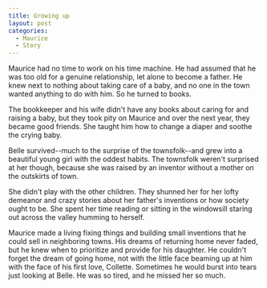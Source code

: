 ```yaml
---
title: Growing up
layout: post
categories:
  - Maurice
  - Story
---
```

Maurice had no time to work on his time machine. He had assumed that he was too old for a genuine relationship, let alone to become a father. He knew next to nothing about taking care of a baby, and no one in the town wanted anything to do with him. So he turned to books.

The bookkeeper and his wife didn't have any books about caring for and raising a baby, but they took pity on Maurice and over the next year, they became good friends. She taught him how to change a diaper and soothe the crying baby.

Belle survived--much to the surprise of the townsfolk--and grew into a beautiful young girl with the oddest habits. The townsfolk weren't surprised at her though, because she was raised by an inventor without a mother on the outskirts of town.

She didn't play with the other children. They shunned her for her lofty demeanor and crazy stories about her father's inventions or how society ought to be. She spent her time reading or sitting in the windowsill staring out across the valley humming to herself.

Maurice made a living fixing things and building small inventions that he could sell in neighboring towns. His dreams of returning home never faded, but he knew when to prioritize and provide for his daughter. He couldn't forget the dream of going home, not with the little face beaming up at him with the face of his first love, Collette. Sometimes he would burst into tears just looking at Belle. He was so tired, and he missed her so much.